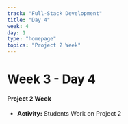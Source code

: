 ```yaml
---
track: "Full-Stack Development"
title: "Day 4"
week: 4
day: 1
type: "homepage"
topics: "Project 2 Week"
---
```



# Week 3 - Day 4

#### Project 2 Week

- **Activity:** Students Work on Project 2

